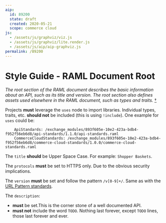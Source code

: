 ```yaml
---
aip:
  id: 89200
  state: draft
  created: 2020-05-21
  scope: commerce cloud
js:
  - /assets/js/graphviz/viz.js
  - /assets/js/graphviz/lite.render.js
  - /assets/js/aip/aip-graphviz.js
permalink: /89200
---
```


# Style Guide - RAML Document Root

_The root section of the RAML document describes the basic information about an API, such as its title and version. The root section also defines assets used elsewhere in the RAML document, such as types and traits._ [†](https://github.com/raml-org/raml-spec/blob/master/versions/raml-10/raml-10.md#the-root-of-the-document)  
  
Projects **must** leverage the `uses` node to import libraries. Individual types, traits, etc. **should not** be included (this is using `!include`). One example for `uses` could be:

```uses:
    ApiStandards: /exchange_modules/893f605e-10e2-423a-bdb4-f952f56eb6d8/api-standards/1.1.0/api-standards.raml
    CommerceCloudStandards: /exchange_modules/893f605e-10e2-423a-bdb4-f952f56eb6d8/commerce-cloud-standards/1.0.0/commerce-cloud-standards.raml
```

The `title` **should** be Upper Space Case. For example: `Shopper Baskets`.  
  
The `protocols` **must** be set to HTTPS only. Due to the obvious security implications.  
  
The `version` **must** be set and follow the pattern `/v[0-9]+/`. Same as with the [URL Pattern standards](https://confluence.internal.salesforce.com/display/ENG/API+Standards#APIStandards-URLPattern).  
  
The `description`:

*   **must** be set.This is the corner stone of a well documented API.
*   **must not** include the word `TODO`. Nothing last forever, except `TODO` lines, those last forever and ever.
